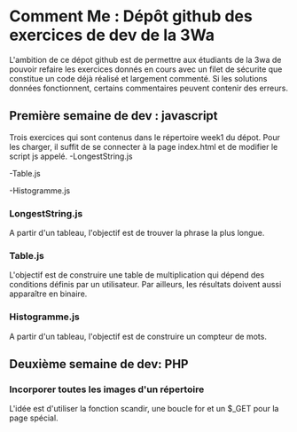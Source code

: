 # Comment Me : Dépôt github des exercices de dev de la 3Wa #

L'ambition de ce dépot github est de permettre aux étudiants de la 3wa de pouvoir refaire les exercices donnés en cours avec un filet de sécurite que constitue un code déjà réalisé et largement commenté. Si les solutions données fonctionnent, certains commentaires peuvent contenir des erreurs.

## Première semaine de dev : javascript ##

Trois exercices qui sont contenus dans le répertoire week1 du dépot. Pour les charger, il suffit de se connecter à la page index.html et de modifier le script js appelé. 
 -LongestString.js

 -Table.js

 -Histogramme.js

### LongestString.js ###
 
A partir d'un tableau, l'objectif est de trouver la phrase la plus longue.

### Table.js ###

L'objectif est de construire une table de multiplication qui dépend des conditions définis par un utilisateur. Par ailleurs, les résultats doivent aussi apparaître en binaire. 

### Histogramme.js ###

A partir d'un tableau, l'objectif est de construire un compteur de mots.

## Deuxième semaine de dev: PHP ##
 
### Incorporer toutes les images d'un répertoire ###

L'idée est d'utiliser la fonction scandir, une boucle for et un $_GET  pour la page spécial.
